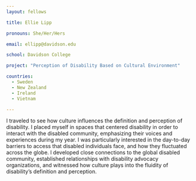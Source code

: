 ```yaml
---
layout: fellows

title: Ellie Lipp

pronouns: She/Her/Hers

email: ellipp@davidson.edu

school: Davidson College

project: "Perception of Disability Based on Cultural Environment"

countries:
  - Sweden
  - New Zealand
  - Ireland
  - Vietnam

---
```


I traveled to see how culture influences the definition and perception of disability. I placed myself in spaces that centered disability in order to interact with the disabled community, emphasizing their voices and experiences during my year. I was particularly interested in the day-to-day barriers to access that disabled individuals face, and how they fluctuated across the globe. l developed close connections to the global disabled community, established relationships with disability advocacy organizations, and witnessed how culture plays into the fluidity of disability’s definition and perception.
